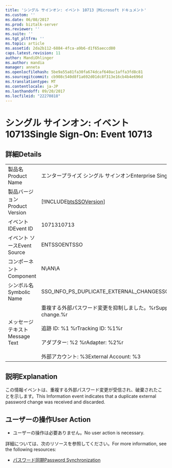 ```yaml
---
title: 'シングル サインオン: イベント 10713 |Microsoft ドキュメント'
ms.custom: ''
ms.date: 06/08/2017
ms.prod: biztalk-server
ms.reviewer: ''
ms.suite: ''
ms.tgt_pltfrm: ''
ms.topic: article
ms.assetid: 2da2b112-6884-4fca-a9b6-d1f65aeccd80
caps.latest.revision: 11
author: MandiOhlinger
ms.author: mandia
manager: anneta
ms.openlocfilehash: 5be9a55a81fa30fa674dcaf640ac1affa3fd8c81
ms.sourcegitcommit: cb908c540d8f1a692d01dc8f313e16cb4b4e696d
ms.translationtype: MT
ms.contentlocale: ja-JP
ms.lasthandoff: 09/20/2017
ms.locfileid: "22270818"
---
```

# <a name="single-sign-on-event-10713"></a><span data-ttu-id="4816e-102">シングル サインオン: イベント 10713</span><span class="sxs-lookup"><span data-stu-id="4816e-102">Single Sign-On: Event 10713</span></span>
## <a name="details"></a><span data-ttu-id="4816e-103">詳細</span><span class="sxs-lookup"><span data-stu-id="4816e-103">Details</span></span>  
  
|||  
|-|-|  
|<span data-ttu-id="4816e-104">製品名</span><span class="sxs-lookup"><span data-stu-id="4816e-104">Product Name</span></span>|<span data-ttu-id="4816e-105">エンタープライズ シングル サインオン</span><span class="sxs-lookup"><span data-stu-id="4816e-105">Enterprise Single Sign-On</span></span>|  
|<span data-ttu-id="4816e-106">製品バージョン</span><span class="sxs-lookup"><span data-stu-id="4816e-106">Product Version</span></span>|[!INCLUDE[btsSSOVersion](../includes/btsssoversion-md.md)]|  
|<span data-ttu-id="4816e-107">イベント ID</span><span class="sxs-lookup"><span data-stu-id="4816e-107">Event ID</span></span>|<span data-ttu-id="4816e-108">10713</span><span class="sxs-lookup"><span data-stu-id="4816e-108">10713</span></span>|  
|<span data-ttu-id="4816e-109">イベント ソース</span><span class="sxs-lookup"><span data-stu-id="4816e-109">Event Source</span></span>|<span data-ttu-id="4816e-110">ENTSSO</span><span class="sxs-lookup"><span data-stu-id="4816e-110">ENTSSO</span></span>|  
|<span data-ttu-id="4816e-111">コンポーネント</span><span class="sxs-lookup"><span data-stu-id="4816e-111">Component</span></span>|<span data-ttu-id="4816e-112">N\A</span><span class="sxs-lookup"><span data-stu-id="4816e-112">N\A</span></span>|  
|<span data-ttu-id="4816e-113">シンボル名</span><span class="sxs-lookup"><span data-stu-id="4816e-113">Symbolic Name</span></span>|<span data-ttu-id="4816e-114">SSO_INFO_PS_DUPLICATE_EXTERNAL_CHANGE</span><span class="sxs-lookup"><span data-stu-id="4816e-114">SSO_INFO_PS_DUPLICATE_EXTERNAL_CHANGE</span></span>|  
|<span data-ttu-id="4816e-115">メッセージ テキスト</span><span class="sxs-lookup"><span data-stu-id="4816e-115">Message Text</span></span>|<span data-ttu-id="4816e-116">重複する外部パスワード変更を抑制しました。%r</span><span class="sxs-lookup"><span data-stu-id="4816e-116">Suppressed duplicate external password change.%r</span></span><br /><br /> <span data-ttu-id="4816e-117">追跡 ID: %1 %r</span><span class="sxs-lookup"><span data-stu-id="4816e-117">Tracking ID: %1%r</span></span><br /><br /> <span data-ttu-id="4816e-118">アダプター: %2 %r</span><span class="sxs-lookup"><span data-stu-id="4816e-118">Adapter: %2%r</span></span><br /><br /> <span data-ttu-id="4816e-119">外部アカウント: %3</span><span class="sxs-lookup"><span data-stu-id="4816e-119">External Account: %3</span></span>|  
  
## <a name="explanation"></a><span data-ttu-id="4816e-120">説明</span><span class="sxs-lookup"><span data-stu-id="4816e-120">Explanation</span></span>  
 <span data-ttu-id="4816e-121">この情報イベントは、重複する外部パスワード変更が受信され、破棄されたことを示します。</span><span class="sxs-lookup"><span data-stu-id="4816e-121">This Information event indicates that a duplicate external password change was received and discarded.</span></span>  
  
## <a name="user-action"></a><span data-ttu-id="4816e-122">ユーザーの操作</span><span class="sxs-lookup"><span data-stu-id="4816e-122">User Action</span></span>  
  
-   <span data-ttu-id="4816e-123">ユーザーの操作は必要ありません。</span><span class="sxs-lookup"><span data-stu-id="4816e-123">No user action is necessary.</span></span>  
  
 <span data-ttu-id="4816e-124">詳細については、次のリソースを参照してください。</span><span class="sxs-lookup"><span data-stu-id="4816e-124">For more information, see the following resources:</span></span>  
  
-   [<span data-ttu-id="4816e-125">パスワード同期</span><span class="sxs-lookup"><span data-stu-id="4816e-125">Password Synchronization</span></span>](../core/password-synchronization2.md)